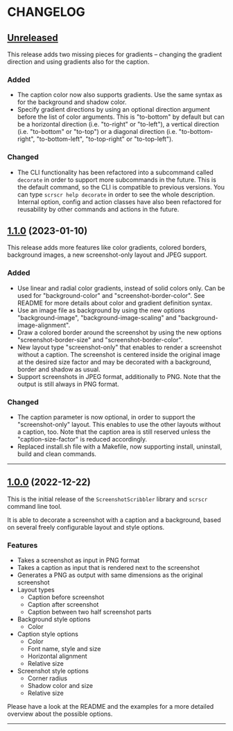 # CHANGELOG

## [Unreleased]

<!-- After release: *No unreleased changes yet.* -->

This release adds two missing pieces for gradients – changing the gradient direction and using gradients also for the caption.

### Added

- The caption color now also supports gradients. Use the same syntax as for the background and shadow color.
- Specify gradient directions by using an optional direction argument before the list of color arguments. This is "to-bottom" by default but can be a horizontal direction (i.e. "to-right" or "to-left"), a vertical direction (i.e. "to-bottom" or "to-top") or a diagonal direction (i.e. "to-bottom-right", "to-bottom-left", "to-top-right" or "to-top-left").

### Changed

- The CLI functionality has been refactored into a subcommand called `decorate` in order to support more subcommands in the future. This is the default command, so the CLI is compatible to previous versions. You can type `scrscr help decorate` in order to see the whole description. Internal option, config and action classes have also been refactored for reusability by other commands and actions in the future.

## [1.1.0] (2023-01-10)

This release adds more features like color gradients, colored borders, background images, a new screenshot-only layout and JPEG support.

### Added

- Use linear and radial color gradients, instead of solid colors only. Can be used for "background-color" and "screenshot-border-color". See README for more details about color and gradient definition syntax.
- Use an image file as background by using the new options "background-image", "background-image-scaling" and "background-image-alignment".
- Draw a colored border around the screenshot by using the new options "screenshot-border-size" and "screenshot-border-color".
- New layout type "screenshot-only" that enables to render a screenshot without a caption. The screenshot is centered inside the original image at the desired size factor and may be decorated with a background, border and shadow as usual.
- Support screenshots in JPEG format, additionally to PNG. Note that the output is still always in PNG format.

### Changed

- The caption parameter is now optional, in order to support the "screenshot-only" layout. This enables to use the other layouts without a caption, too. Note that the caption area is still reserved unless the "caption-size-factor" is reduced accordingly.
- Replaced install.sh file with a Makefile, now supporting install, uninstall, build and clean commands.

---

## [1.0.0] (2022-12-22)

This is the initial release of the `ScreenshotScribbler` library and `scrscr`
command line tool.

It is able to decorate a screenshot with a caption and a background, based on
several freely configurable layout and style options.

### Features

- Takes a screenshot as input in PNG format
- Takes a caption as input that is rendered next to the screenshot
- Generates a PNG as output with same dimensions as the original screenshot
- Layout types
  - Caption before screenshot
  - Caption after screenshot
  - Caption between two half screenshot parts
- Background style options
  - Color
- Caption style options
  - Color
  - Font name, style and size
  - Horizontal alignment
  - Relative size
- Screenshot style options
  - Corner radius
  - Shadow color and size
  - Relative size

Please have a look at the README and the examples for a more detailed overview
about the possible options.

---

<!-- Link references for releases -->

[Unreleased]: https://github.com/goeldner/swift-screenshot-scribbler/compare/1.1.0...HEAD
[1.1.0]: https://github.com/goeldner/swift-screenshot-scribbler/compare/1.0.0...1.1.0
[1.0.0]: https://github.com/goeldner/swift-screenshot-scribbler/releases/tag/1.0.0
